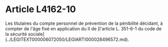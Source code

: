 # Article L4162-10

 

<p align="left">
  Les titulaires du compte personnel de prévention de la pénibilité décidant, à compter de l'âge fixé en application du II de [l'article L. 351-6-1 du code de la sécurité sociale](../LEGITEXT000006072050/LEGIARTI000028496572.md).
</p>